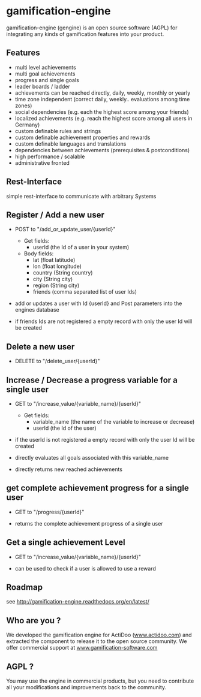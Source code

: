 # gamification-engine

gamification-engine (gengine) is an open source software (AGPL) for integrating any kinds of gamification features into your product.

## Features

- multi level achievements
- multi goal achievements
- progress and single goals 
- leader boards / ladder
- achievements can be reached directly, daily, weekly, monthly or yearly
- time zone independent (correct daily, weekly.. evaluations among time zones)
- social dependencies (e.g. each the highest score among your friends)
- localized achievements (e.g. reach the highest score among all users in Germany)
- custom definable rules and strings
- custom definable achievement properties and rewards
- custom definable languages and translations
- dependencies between achievements (prerequisites & postconditions)
- high performance / scalable
- administrative fronted

## Rest-Interface

simple rest-interface to communicate with arbitrary Systems

Register / Add a new user
------------

- POST to "/add_or_update_user/{userId}" 
	- Get fields:
		- userId (the Id of a user in your system)
	- Body fields:
		- lat (float latitude)
		- lon (float longitude)
		- country (String country)
		- city (String city)
		- region (String city)
		- friends (comma separated list of user Ids)
		
- add or updates a user with Id {userId} and Post parameters into the engines database
- if friends Ids are not registered a empty record with only the user Id will be created

Delete a new user
------------

- DELETE to "/delete_user/{userId}"

Increase / Decrease a progress variable for a single user
------------

- GET to "/increase_value/{variable_name}/{userId}"
	- Get fields:
		- variable_name (the name of the variable to increase or decrease)
		- userId (the Id of the user)

- if the userId is not registered a empty record with only the user Id will be created
- directly evaluates all goals associated with this variable_name
- directly returns new reached achievements


get complete achievement progress for a single user
------------

- GET to "/progress/{userId}"

- returns the complete achievement progress of a single user


Get a single achievement Level
------------

- GET to "/increase_value/{variable_name}/{userId}"

- can be used to check if a user is allowed to use a reward

## Roadmap
see http://gamification-engine.readthedocs.org/en/latest/

## Who are you ?
We developed the gamification engine for ActiDoo (www.actidoo.com) and extracted the component to release it to the open source community.
We offer commercial support at www.gamification-software.com

## AGPL ?
You may use the engine in commercial products, but you need to contribute all your modifications and improvements back to the community.
